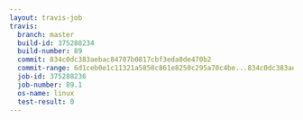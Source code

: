 ```yaml
---
layout: travis-job
travis:
  branch: master
  build-id: 375288234
  build-number: 89
  commit: 834c0dc383aebac84707b0817cbf3eda8de470b2
  commit-range: 6d1ceb0e1c11321a5850c861e8250c295a70c4be...834c0dc383aebac84707b0817cbf3eda8de470b2
  job-id: 375288236
  job-number: 89.1
  os-name: linux
  test-result: 0
---
```

